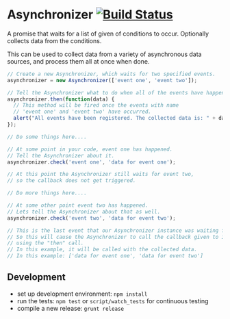 # Asynchronizer [![Build Status](https://travis-ci.org/kevgo/asynchronizer.png?branch=master)](https://travis-ci.org/kevgo/asynchronizer)

A promise that waits for a list of given of conditions to occur.
Optionally collects data from the conditions.

This can be used to collect data from a variety of asynchronous data sources,
and process them all at once when done.


```javascript
// Create a new Asynchronizer, which waits for two specified events.
asynchronizer = new Asynchronizer(['event one', 'event two']);

// Tell the Asynchronizer what to do when all of the events have happened.
asynchronizer.then(function(data) {
  // This method will be fired once the events with name
  // 'event one' and 'event two' have occurred.
  alert("All events have been registered. The collected data is: " + data);
});

// Do some things here....

// At some point in your code, event one has happened.
// Tell the Asynchronizer about it.
asynchronizer.check('event one', 'data for event one');

// At this point the Asynchronizer still waits for event two,
// so the callback does not get triggered.

// Do more things here....

// At some other point event two has happened.
// Lets tell the Asynchronizer about that as well.
asynchronizer.check('event two', 'data for event two');

// This is the last event that our Asynchronizer instance was waiting for.
// So this will cause the Asynchronizer to call the callback given to it
// using the "then" call.
// In this example, it will be called with the collected data.
// In this example: ['data for event one', 'data for event two']
```


## Development

* set up development environment: `npm install`
* run the tests: `npm test` or `script/watch_tests` for continuous testing
* compile a new release: `grunt release`

